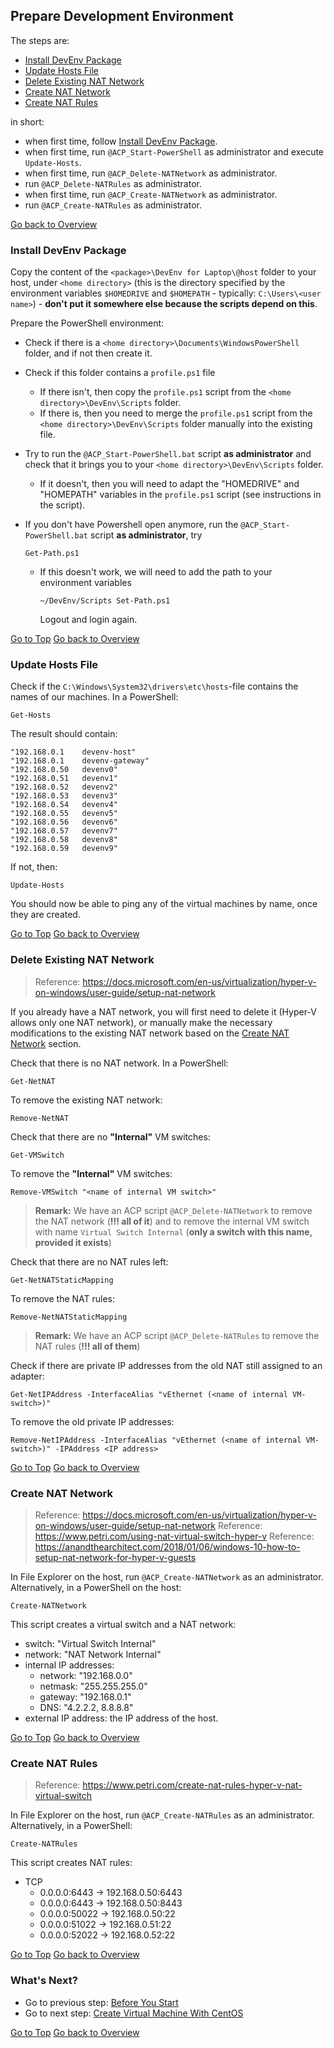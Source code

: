 ## Prepare Development Environment

The steps are:
- [Install DevEnv Package](#install-devenv-package)
- [Update Hosts File](#update-hosts-file)
- [Delete Existing NAT Network](#delete-existing-nat-network)
- [Create NAT Network](#create-nat-network)
- [Create NAT Rules](#create-nat-rules)

in short:
- when first time, follow [Install DevEnv Package](#install-devenv-package).
- when first time, run `@ACP_Start-PowerShell` as administrator and execute `Update-Hosts`.
- when first time, run `@ACP_Delete-NATNetwork` as administrator.
- run `@ACP_Delete-NATRules` as administrator.
- when first time, run `@ACP_Create-NATNetwork` as administrator.
- run `@ACP_Create-NATRules` as administrator.

[Go back to Overview](../README.html#overview)



### Install DevEnv Package

Copy the content of the `<package>\DevEnv for Laptop\@host` folder to your host, under `<home directory>` (this is the directory specified by the environment variables `$HOMEDRIVE` and `$HOMEPATH` - typically: `C:\Users\<user name>`) - **don't put it somewhere else because the scripts depend on this**.

Prepare the PowerShell environment:

- Check if there is a `<home directory>\Documents\WindowsPowerShell` folder, and if not then create it.


- Check if this folder contains a `profile.ps1` file
  - If there isn't, then copy the `profile.ps1` script from the `<home directory>\DevEnv\Scripts` folder.
  - If there is, then you need to merge the `profile.ps1` script from the `<home directory>\DevEnv\Scripts` folder manually into the existing file.


- Try to run the `@ACP_Start-PowerShell.bat` script **as administrator** and check that it brings you to your `<home directory>\DevEnv\Scripts` folder.
  - If it doesn't, then you will need to adapt the "HOMEDRIVE" and "HOMEPATH" variables in the `profile.ps1` script (see instructions in the script).


- If you don't have Powershell open anymore, run the `@ACP_Start-PowerShell.bat` script **as administrator**, try
  ~~~
  Get-Path.ps1
  ~~~

  - If this doesn't work, we will need to add the path to your environment variables
    ~~~ 
    ~/DevEnv/Scripts Set-Path.ps1
    ~~~
    Logout and login again.


[Go to Top](#prepare-development-environment)
[Go back to Overview](../README.html#overview)



### Update Hosts File

Check if the `C:\Windows\System32\drivers\etc\hosts`-file contains the names of our machines.  In a PowerShell:
~~~
Get-Hosts
~~~

The result should contain:
~~~
"192.168.0.1    devenv-host"
"192.168.0.1    devenv-gateway"
"192.168.0.50   devenv0"
"192.168.0.51   devenv1"
"192.168.0.52   devenv2"
"192.168.0.53   devenv3"
"192.168.0.54   devenv4"
"192.168.0.55   devenv5"
"192.168.0.56   devenv6"
"192.168.0.57   devenv7"
"192.168.0.58   devenv8"
"192.168.0.59   devenv9"
~~~

If not, then:
~~~
Update-Hosts
~~~

You should now be able to ping any of the virtual machines by name, once they are created.

[Go to Top](#prepare-development-environment)
[Go back to Overview](../README.html#overview)



### Delete Existing NAT Network

> Reference: https://docs.microsoft.com/en-us/virtualization/hyper-v-on-windows/user-guide/setup-nat-network

If you already have a NAT network, you will first need to delete it (Hyper-V allows only one NAT network), or manually make the necessary modifications to the existing NAT network based on the [Create NAT Network](#create-nat-network) section.

Check that there is no NAT network. In a PowerShell:
~~~
Get-NetNAT
~~~

To remove the existing NAT network:
~~~
Remove-NetNAT
~~~

Check that there are no **"Internal"** VM switches:
~~~
Get-VMSwitch
~~~

To remove the **"Internal"** VM switches:
~~~
Remove-VMSwitch "<name of internal VM switch>"
~~~

> **Remark:**
> We have an ACP script `@ACP_Delete-NATNetwork` to remove the NAT network (**!!! all of it**) and to remove the internal VM switch with name `Virtual Switch Internal` (**only a switch with this name, provided it exists**)

Check that there are no NAT rules left:
~~~
Get-NetNATStaticMapping
~~~

To remove the NAT rules:
~~~
Remove-NetNATStaticMapping
~~~

> **Remark:**
> We have an ACP script `@ACP_Delete-NATRules` to remove the NAT rules (**!!! all of them**)

Check if there are private IP addresses from the old NAT still assigned to an adapter:
~~~
Get-NetIPAddress -InterfaceAlias "vEthernet (<name of internal VM-switch>)"
~~~

To remove the old private IP addresses:
~~~
Remove-NetIPAddress -InterfaceAlias "vEthernet (<name of internal VM-switch>)" -IPAddress <IP address>
~~~

[Go to Top](#prepare-development-environment)
[Go back to Overview](../README.html#overview)



### Create NAT Network

> Reference: https://docs.microsoft.com/en-us/virtualization/hyper-v-on-windows/user-guide/setup-nat-network
> Reference: https://www.petri.com/using-nat-virtual-switch-hyper-v
> Reference: https://anandthearchitect.com/2018/01/06/windows-10-how-to-setup-nat-network-for-hyper-v-guests

In File Explorer on the host, run `@ACP_Create-NATNetwork` as an administrator.
Alternatively, in a PowerShell on the host:
~~~
Create-NATNetwork
~~~

This script creates a virtual switch and a NAT network:
- switch: "Virtual Switch Internal"
- network: "NAT Network Internal"
- internal IP addresses:
	- network: "192.168.0.0"
	- netmask: "255.255.255.0"
	- gateway: "192.168.0.1"
	- DNS: "4.2.2.2, 8.8.8.8"
- external IP address: the IP address of the host.

[Go to Top](#prepare-development-environment)
[Go back to Overview](../README.html#overview)



### Create NAT Rules

> Reference: https://www.petri.com/create-nat-rules-hyper-v-nat-virtual-switch

In File Explorer on the host, run `@ACP_Create-NATRules` as an administrator.
Alternatively, in a PowerShell:
~~~
Create-NATRules
~~~

This script creates NAT rules:
- TCP
	- 0.0.0.0:6443  -> 192.168.0.50:6443
	- 0.0.0.0:6443  -> 192.168.0.50:8443
	- 0.0.0.0:50022 -> 192.168.0.50:22
	- 0.0.0.0:51022 -> 192.168.0.51:22
	- 0.0.0.0:52022 -> 192.168.0.52:22

[Go to Top](#prepare-development-environment)
[Go back to Overview](../README.html#overview)



### What's Next?

- Go to previous step: [Before You Start](before-you-start.html)
- Go to next step: [Create Virtual Machine With CentOS](create-virtual-machine-with-centos.html)

[Go to Top](#prepare-development-environment)
[Go back to Overview](../README.html#overview)
